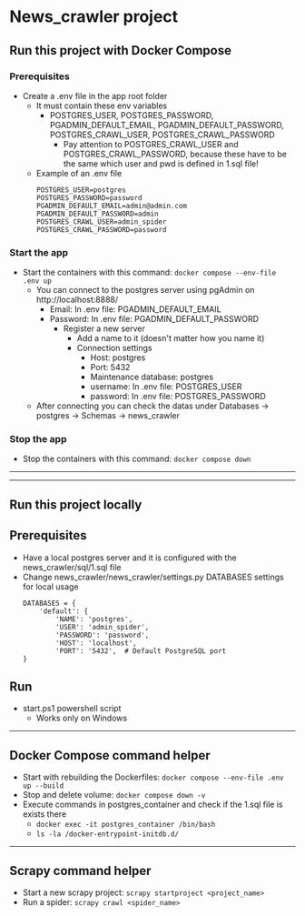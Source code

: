 # News_crawler project
## Run this project with Docker Compose
### Prerequisites
- Create a .env file in the app root folder
    - It must contain these env variables
        - POSTGRES_USER, POSTGRES_PASSWORD, PGADMIN_DEFAULT_EMAIL, PGADMIN_DEFAULT_PASSWORD, POSTGRES_CRAWL_USER, POSTGRES_CRAWL_PASSWORD
            - Pay attention to POSTGRES_CRAWL_USER and POSTGRES_CRAWL_PASSWORD, because these have to be the same which user and pwd is defined in 1.sql file!
    - Example of an .env file
        ```
        POSTGRES_USER=postgres
        POSTGRES_PASSWORD=password
        PGADMIN_DEFAULT_EMAIL=admin@admin.com
        PGADMIN_DEFAULT_PASSWORD=admin
        POSTGRES_CRAWL_USER=admin_spider
        POSTGRES_CRAWL_PASSWORD=password
        ```
### Start the app
- Start the containers with this command: ```docker compose --env-file .env up```
    - You can connect to the postgres server using pgAdmin on http://localhost:8888/ 
        - Email: In .env file: PGADMIN_DEFAULT_EMAIL
        - Password: In .env file: PGADMIN_DEFAULT_PASSWORD
            - Register a new server
                - Add a name to it (doesn't matter how you name it)
                - Connection settings
                    - Host: postgres
                    - Port: 5432
                    - Maintenance database: postgres
                    - username: In .env file: POSTGRES_USER
                    - password: In .env file: POSTGRES_PASSWORD
    - After connecting you can check the datas under Databases -> postgres -> Schemas -> news_crawler
### Stop the app
- Stop the containers with this command: ```docker compose down```
---
---
## Run this project locally
## Prerequisites
- Have a local postgres server and it is configured with the news_crawler/sql/1.sql file
- Change news_crawler/news_crawler/settings.py DATABASES settings for local usage
    ```
    DATABASES = {
        'default': {
            'NAME': 'postgres',
            'USER': 'admin_spider',
            'PASSWORD': 'password',
            'HOST': 'localhost',
            'PORT': '5432',  # Default PostgreSQL port
    }
    ```
## Run
- start.ps1 powershell script
    - Works only on Windows
---
## Docker Compose command helper
- Start with rebuilding the Dockerfiles: ```docker compose --env-file .env up --build```
- Stop and delete volume: ```docker compose down -v```
- Execute commands in postgres_container and check if the 1.sql file is exists there
    - ```docker exec -it postgres_container /bin/bash```
    - ```ls -la /docker-entrypoint-initdb.d/```
---
## Scrapy command helper
- Start a new scrapy project: ```scrapy startproject <project_name>```
- Run a spider: ```scrapy crawl <spider_name>```
